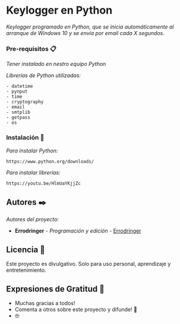 # Keylogger en Python

_Keylogger programado en Python, que se inicia automáticamente al arranque de Windows 10 y se envía por email cada X segundos._


### Pre-requisitos 📋

_Tener instalado en nestro equipo Python_

_Librerías de Python utilizadas:_

```
- datetime
- pynput
- time
- cryptography
- email
- smtplib
- getpass
- os
```

### Instalación 🔧

_Para instalar Python:_


```
https://www.python.org/downloads/
```

_Para instalar librerías:_

```
https://youtu.be/HlmUaYKjjZc
```

## Autores ✒️

_Autores del proyecto:_

* **Errodringer** - *Programación y edición* - [Errodringer](https://www.youtube.com/c/Errodringer?sub_confirmation=1)

## Licencia 📄

Este proyecto es divulgativo. Solo para uso personal, aprendizaje y entretenimiento.

## Expresiones de Gratitud 🎁

* Muchas gracias a todos!
* Comenta a otros sobre este proyecto y difunde! 📢
*  🤓

